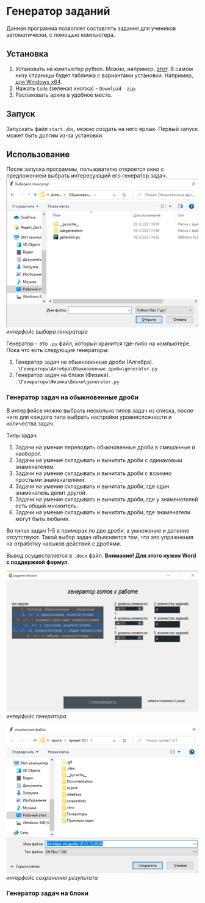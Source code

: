 # Генератор заданий
Данная программа позволяет составлять задания для учеников автоматически,
с помощью компьютера.
## Установка
1. Установить на компьютер python. Можно, например,
    [этот](https://www.python.org/downloads/release/python-399/).
    В самом низу страницы будет табличка с вариантами установки. Например, 
    [для Windows x64](https://www.python.org/ftp/python/3.9.9/python-3.9.9-amd64.exe).
2. Нажать `Code` \(зеленая кнопка) - `Download  zip`.
3. Распаковать архив в удобное место.
## Запуск
Запускать  файл `start.vbs`, можно создать на него ярлык.
Первый запуск может быть долгим из-за установки.
## Использование
После запуска программы, пользователю откроется окно с предложением выбрать интересующий его
генератор задач.  
![alt text](screenshots/gen_choise.png "интерфейс выбора генератора")
*интерфейс выбора генератора*  

Генератор - это `.py` файл, который хранится где-либо на компьютере. Пока что
есть следующие генераторы:
1. Генератор задач на обыкновенные дроби \(Алгебра).  
`.\Генераторы\Алгебра\Обыкновенные дроби\generator.py`
2. Генератор задач на блоки \(Физика).  
`.\Генераторы\Физика\Блоки\generator.py`
### Генератор задач на обыкновенные дроби
В интерфейсе можно выбрать несколько типов задач из списка, после чего для каждого типа
выбрать настройки уровнясложности и количества задач.  

Типы задач:  
1. Задачи на умение переводить обыкновенные дроби в смешанные и наоборот.
2. Задачи на умение складывать и вычитать дроби с одинаковым знаменателем.
3. Задачи на умение складывать и вычитать дроби с взаимно простыми знаменателями.
4. Задачи на умение складывать и вычитать дроби, где один знаменатель делит другой.
5. Задачи на умение складывать и вычитать дроби, где у знаменателей есть общий множитель.
6. Задачи на умение складывать и вычитать дроби, где знаменатели могут быть любыми.  

Во типах задач 1-5 в примерах по две дроби, а умножение и деление отсутствуют.
Такой выбор задач объясняется тем, что это упражнения на отработку навыков действий с дробями.  

Вывод осуществляется в `.docx` файл. **Внимание! Для этого нужен Word с поддержкой формул**.

![alt text](screenshots/algebra_frac_interfaice.png "интерфейс генератора задач на дроби")  
*интерфейс генератора*  

![alt text](screenshots/save.png "интерфейс сохранения результата")  
*интерфейс сохранения результата*  
### Генератор задач на блоки

